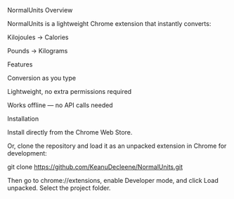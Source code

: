 NormalUnits
Overview

NormalUnits is a lightweight Chrome extension that instantly converts:

Kilojoules → Calories

Pounds → Kilograms

Features

Conversion as you type

Lightweight, no extra permissions required

Works offline — no API calls needed

Installation

Install directly from the Chrome Web Store.

Or, clone the repository and load it as an unpacked extension in Chrome for development:

git clone https://github.com/KeanuDecleene/NormalUnits.git


Then go to chrome://extensions, enable Developer mode, and click Load unpacked. Select the project folder.
